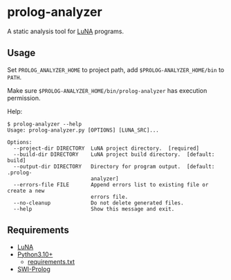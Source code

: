 # prolog-analyzer

A static analysis tool for [LuNA](https://gitlab.ssd.sscc.ru/luna/luna) 
programs.

## Usage 

Set `PROLOG_ANALYZER_HOME` to project path, add 
`$PROLOG-ANALYZER_HOME/bin` to `PATH`.

Make sure `$PROLOG-ANALYZER_HOME/bin/prolog-analyzer` has
execution permission.

Help:
```
$ prolog-analyzer --help
Usage: prolog-analyzer.py [OPTIONS] [LUNA_SRC]...

Options:
  --project-dir DIRECTORY  LuNA project directory.  [required]
  --build-dir DIRECTORY    LuNA project build directory.  [default: build]
  --output-dir DIRECTORY   Directory for program output.  [default: .prolog-
                           analyzer]
  --errors-file FILE       Append errors list to existing file or create a new
                           errors file.
  --no-cleanup             Do not delete generated files.
  --help                   Show this message and exit.
```

## Requirements
 * [LuNA](https://gitlab.ssd.sscc.ru/luna/luna)
 * [Python3.10+](https://www.python.org/downloads/)
   * [requirements.txt](requirements.txt)
 * [SWI-Prolog](https://www.swi-prolog.org/download/stable)
